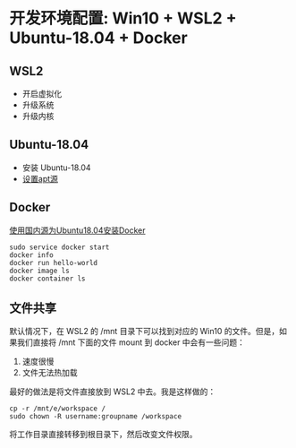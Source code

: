 # 开发环境配置: Win10 + WSL2 + Ubuntu-18.04 + Docker

## WSL2

- 开启虚拟化
- 升级系统
- 升级内核

## Ubuntu-18.04

- 安装 Ubuntu-18.04
- [设置apt源](https://www.cnblogs.com/dream4567/p/9690850.html)

## Docker

[使用国内源为Ubuntu18.04安装Docker](https://www.jianshu.com/p/9b1dd79b5708?tdsourcetag=s_pcqq_aiomsg)

```
sudo service docker start
docker info
docker run hello-world
docker image ls
docker container ls
```

## 文件共享

默认情况下，在 WSL2 的 /mnt 目录下可以找到对应的 Win10 的文件。但是，如果我们直接将 /mnt 下面的文件 mount 到 docker 中会有一些问题：

1. 速度很慢
2. 文件无法热加载

最好的做法是将文件直接放到 WSL2 中去。我是这样做的：

```
cp -r /mnt/e/workspace /
sudo chown -R username:groupname /workspace
```

将工作目录直接转移到根目录下，然后改变文件权限。
